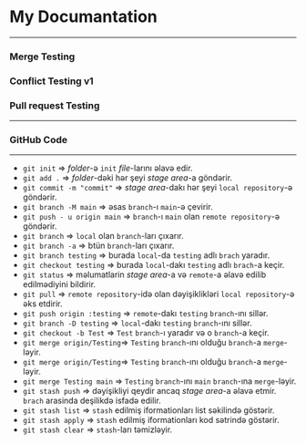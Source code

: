 # My Documantation
***
### Merge Testing
### Conflict Testing v1
### Pull request Testing
***
### GitHub Code
***
- `git init` => _folder_-ə `init` _file_-larını əlavə edir.
- `git add .` =>  _folder_-dəki hər şeyi  _stage area_-a göndərir.
- `git commit -m "commit"` =>  _stage area_-dakı hər şeyi `local repository`-ə göndərir.
- `git branch -M main` =>  əsas `branch`-ı `main`-ə çevirir.
- `git push - u origin main` =>  `branch`-ı `main` olan  `remote repository`-ə göndərir.
- `git branch` => `local` olan `branch`-ları çıxarır.
- `git branch -a` => btün `branch`-ları çıxarır.
- `git branch testing` => burada `local`-da `testing` adlı `brach` yaradır.
- `git checkout testing` => burada `local`-dakı `testing` adlı `brach`-a keçir.
- `git status` => məlumatlarin _stage area_-a və `remote`-a əlavə edilib edilmədiyini bildirir.
- `git pull` => `remote repository`-idə olan dəyişiklikləri `local repository`-ə əks etdirir.
- `git push origin :testing` => `remote`-dakı `testing` `branch`-ını sillər.
- `git branch -D testing` => `local`-dakı `testing` `branch`-ını sillər.
- `git checkout -b Test` => `Test` `branch`-ı yaradır və o `branch`-a keçir.
- `git merge origin/Testing`=> `Testing` `branch`-ını olduğu `branch`-a `merge`-ləyir.
- `git merge origin/Testing`=> `Testing` `branch`-ını olduğu `branch`-a `merge`-ləyir.
- `git merge Testing main` => `Testing` `branch`-ını `main` `branch`-ına `merge`-ləyir.
- `git stash push` => dəyişikliyi qeydir ancaq _stage area_-a əlavə etmir. `brach` arasinda deşilikdə isfadə edilir.
- `git stash list` => `stash` edilmiş iformationları list səkilində göstərir.
- `git stash apply` => `stash` edilmiş iformationları kod sətrində göstərir.
- `git stash clear` => `stash`-ları təmizləyir.